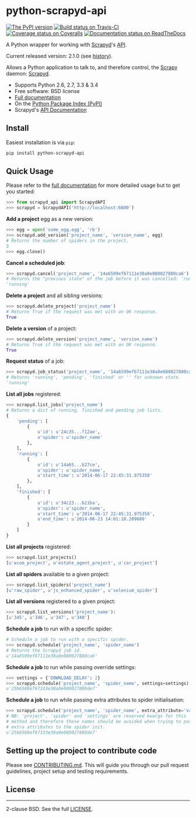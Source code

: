 # python-scrapyd-api

[![The PyPI version](https://badge.fury.io/py/python-scrapyd-api.png)][pypi] [![Build status on Travis-CI](https://travis-ci.org/djm/python-scrapyd-api.png?branch=master)](https://travis-ci.org/djm/python-scrapyd-api) [![Coverage status on Coveralls](https://coveralls.io/repos/djm/python-scrapyd-api/badge.png)](https://coveralls.io/r/djm/python-scrapyd-api) [![Documentation status on ReadTheDocs](https://readthedocs.org/projects/python-scrapyd-api/badge/?version=latest)][docs]

A Python wrapper for working with [Scrapyd][scrapyd]'s [API][scrapyd-api-docs].

Current released version: 2.1.0 (see [history][history]).

Allows a Python application to talk to, and therefore control, the
[Scrapy][scrapy] daemon: [Scrapyd][scrapyd].

* Supports Python 2.6, 2.7, 3.3 & 3.4
* Free software: BSD license
* [Full documentation][docs]
* On the [Python Package Index (PyPI)][pypi]
* Scrapyd's [API Documentation][scrapyd-api-docs]

[scrapy]: http://scrapy.org/
[scrapyd]: https://github.com/scrapy/scrapyd
[scrapyd-api-docs]: http://scrapyd.readthedocs.org/en/latest/api.html
[history]: https://github.com/djm/python-scrapyd-api/blob/master/HISTORY.md
[pypi]: https://pypi.python.org/pypi/python-scrapyd-api/
[docs]: http://python-scrapyd-api.readthedocs.org/en/latest/

## Install

Easiest installation is via `pip`:

```bash
pip install python-scrapyd-api
```

## Quick Usage

Please refer to the [full documentation][docs] for more detailed usage but to get you started:

```python
>>> from scrapyd_api import ScrapydAPI
>>> scrapyd = ScrapydAPI('http://localhost:6800')
```

**Add a project** egg as a new version:

```python
>>> egg = open('some_egg.egg', 'rb')
>>> scrapyd.add_version('project_name', 'version_name', egg)
# Returns the number of spiders in the project.
3
>>> egg.close()
```

**Cancel a scheduled job**:

```python
>>> scrapyd.cancel('project_name', '14a6599ef67111e38a0e080027880ca6')
# Returns the "previous state" of the job before it was cancelled: 'running' or 'pending'.
'running'
```

**Delete a project** and all sibling versions:

```python
>>> scrapyd.delete_project('project_name')
# Returns True if the request was met with an OK response.
True
```

**Delete a version** of a project:

```python
>>> scrapyd.delete_version('project_name', 'version_name')
# Returns True if the request was met with an OK response.
True
```

**Request status** of a job:

```python
>>> scrapyd.job_status('project_name', '14a6599ef67111e38a0e080027880ca6')
# Returns 'running', 'pending', 'finished' or '' for unknown state.
'running'
```

**List all jobs** registered:

```python
>>> scrapyd.list_jobs('project_name')
# Returns a dict of running, finished and pending job lists.
{
    'pending': [
        {
            u'id': u'24c35...f12ae',
            u'spider': u'spider_name'
        },
    ],
    'running': [
        {
            u'id': u'14a65...b27ce',
            u'spider': u'spider_name',
            u'start_time': u'2014-06-17 22:45:31.975358'
        },
    ],
    'finished': [
        {
            u'id': u'34c23...b21ba',
            u'spider': u'spider_name',
            u'start_time': u'2014-06-17 22:45:31.975358',
            u'end_time': u'2014-06-23 14:01:18.209680'
        }
    ]
}
```

**List all projects** registered:

```python
>>> scrapyd.list_projects()
[u'ecom_project', u'estate_agent_project', u'car_project']
```

**List all spiders** available to a given project:

```python
>>> scrapyd.list_spiders('project_name')
[u'raw_spider', u'js_enhanced_spider', u'selenium_spider']
```

**List all versions** registered to a given project:

```python
>>> scrapyd.list_versions('project_name'):
[u'345', u'346', u'347', u'348']
```

**Schedule a job** to run with a specific spider:

```python
# Schedule a job to run with a specific spider.
>>> scrapyd.schedule('project_name', 'spider_name')
# Returns the Scrapyd job id.
u'14a6599ef67111e38a0e080027880ca6'
```

**Schedule a job** to run while passing override settings:

```python
>>> settings = {'DOWNLOAD_DELAY': 2}
>>> scrapyd.schedule('project_name', 'spider_name', settings=settings)
u'25b6588ef67333e38a0e080027880de7'
```

**Schedule a job** to run while passing extra attributes to spider initialisation:

```python
>>> scrapyd.schedule('project_name', 'spider_name', extra_attribute='value')
# NB: 'project', 'spider' and 'settings' are reserved kwargs for this
# method and therefore these names should be avoided when trying to pass
# extra attributes to the spider init.
u'25b6588ef67333e38a0e080027880de7'
```


## Setting up the project to contribute code

Please see [CONTRIBUTING.md][contributing].  This will guide you through our pull request
guidelines, project setup and testing requirements.

[contributing]: https://github.com/djm/python-scrapyd-api/blob/master/CONTRIBUTING.md

## License
-------

2-clause BSD. See the full [LICENSE][license].

[license]: https://github.com/djm/python-scrapyd-api/blob/master/LICENSE
